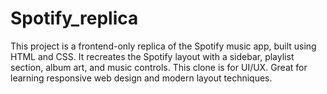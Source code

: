 # Spotify_replica
This project is a frontend-only replica of the Spotify music app, built using HTML and CSS. It recreates the Spotify layout with a sidebar, playlist section, album art, and music controls. This clone is for UI/UX. Great for learning responsive web design and modern layout techniques.
